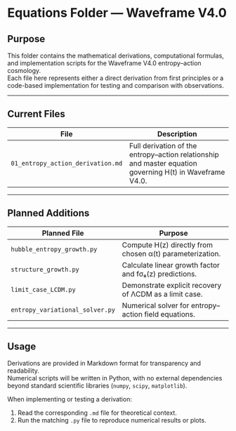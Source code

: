 # Equations Folder — Waveframe V4.0

## Purpose
This folder contains the mathematical derivations, computational formulas, and implementation scripts for the Waveframe V4.0 entropy–action cosmology.  
Each file here represents either a direct derivation from first principles or a code-based implementation for testing and comparison with observations.

---

## Current Files

| File | Description |
|------|-------------|
| `01_entropy_action_derivation.md` | Full derivation of the entropy–action relationship and master equation governing H(t) in Waveframe V4.0. |

---

## Planned Additions

| Planned File | Purpose |
|--------------|---------|
| `hubble_entropy_growth.py` | Compute H(z) directly from chosen α(t) parameterization. |
| `structure_growth.py` | Calculate linear growth factor and fσ₈(z) predictions. |
| `limit_case_LCDM.py` | Demonstrate explicit recovery of ΛCDM as a limit case. |
| `entropy_variational_solver.py` | Numerical solver for entropy–action field equations. |

---

## Usage
Derivations are provided in Markdown format for transparency and readability.  
Numerical scripts will be written in Python, with no external dependencies beyond standard scientific libraries (`numpy`, `scipy`, `matplotlib`).

When implementing or testing a derivation:
1. Read the corresponding `.md` file for theoretical context.
2. Run the matching `.py` file to reproduce numerical results or plots.
